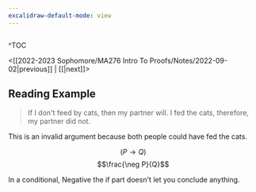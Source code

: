 ```yaml
---
excalidraw-default-mode: view
---
```



```toc

```

^TOC

<[[2022-2023 Sophomore/MA276 Intro To Proofs/Notes/2022-09-02|previous]] | [[|next]]>

## Reading Example

> If I don't feed by cats, then my partner will. 
> I fed the cats, therefore, my partner did not.

This is an invalid argument because both people could have fed the cats.

$$(P\rightarrow Q)$$
$$\frac{\neg P}{Q}$$

In a conditional, Negative the if part doesn't let you conclude anything.
